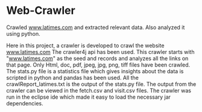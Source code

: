 # Web-Crawler
Crawled www.latimes.com and extracted relevant data. Also analyzed it using python.

Here in this project, a crawler is developed to crawl the website www.latimes.com
The crawler4j api has been used.
This crawler starts with "www.latimes.com" as the seed and records and analyzes all the links on that page. Only Html, doc, pdf, jpeg, jpg, png, tiff files have been crawled.
The stats.py file is a statistics file which gives insights about the data is scripted in python and pandas has been used.
All the crawlReport_latimes.txt is the output of the stats.py file.
The output from the crawler can be viewed in the fetch.csv and visit.csv files.
The crawler was run in the eclipse ide which made it easy to load the necessary jar dependencies.
